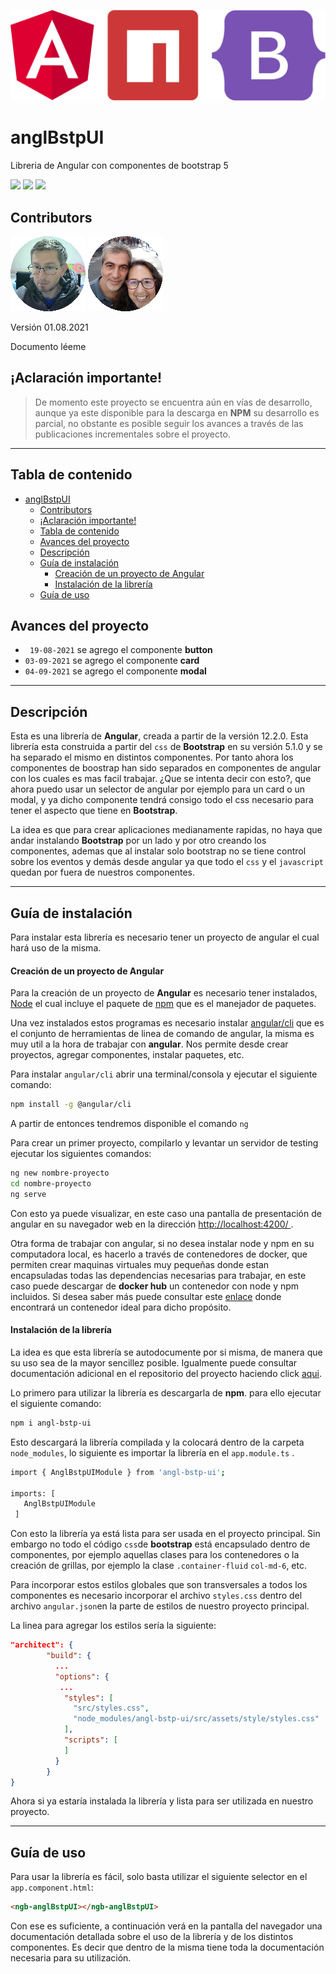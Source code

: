 ![ang](src/assets/imag/header.svg)

# anglBstpUI

Libreria de Angular con componentes de bootstrap 5

[![](https://img.shields.io/badge/angular-12.2.0-red?style=flat-square&logo=angular)](https://angular.io/) [![](https://img.shields.io/badge/bootstrap-5.1.0-green?style=flat-square&logo=bootstrap)](https://getbootstrap.com/) ![](https://img.shields.io/badge/npm-6.14.13-cb3837?style=flat-square&logo=npm)



## Contributors

[![hector](src/assets/imag/avatar-hector.svg)](https://www.linkedin.com/in/hector-orlando-25124a18a/)  [![sergio](src/assets/imag/avatar-sergio.svg)](https://www.linkedin.com/in/sergio-ridaura/)



Versión 01.08.2021

Documento léeme



## ¡Aclaración importante!

> De momento este proyecto se encuentra aún en vías de desarrollo, aunque ya este disponible para la descarga en **NPM** su desarrollo es parcial, no obstante es posible seguir los avances a través de las publicaciones incrementales sobre el proyecto.
>

------



## Tabla de contenido
- [anglBstpUI](#anglbstpui)
  - [Contributors](#contributors)
  - [¡Aclaración importante!](#aclaración-importante)
  - [Tabla de contenido](#tabla-de-contenido)
  - [Avances del proyecto](#avances-del-proyecto)
  - [Descripción](#descripción)
  - [Guía de instalación](#guía-de-instalación)
      - [Creación de un proyecto de Angular](#creación-de-un-proyecto-de-angular)
      - [Instalación de la librería](#instalación-de-la-librería)
  - [Guía de uso](#guía-de-uso)

## Avances del proyecto

- ` 19-08-2021` se agrego el componente **button** 
- `03-09-2021` se agrego el componente **card**
- `04-09-2021` se agrego el componente **modal**

------



## Descripción

Esta es una librería de **Angular**, creada a partir de la versión 12.2.0. Esta librería esta construida a partir del `css` de **Bootstrap** en su versión 5.1.0 y se ha separado el mismo en distintos componentes. Por tanto ahora los componentes de boostrap han sido separados en componentes de angular con los cuales es mas facil trabajar. ¿Que se intenta decir con esto?, que ahora puedo usar un selector de angular por ejemplo para un card o un modal, y ya dicho componente tendrá consigo todo el css necesario para tener el aspecto que tiene en **Bootstrap**.

La idea es que para crear aplicaciones medianamente rapidas, no haya que andar instalando **Bootstrap** por un lado y por otro creando los componentes, ademas que al instalar solo bootstrap no se tiene control sobre los eventos y demás desde angular ya que todo el `css` y el `javascript` quedan por fuera de nuestros componentes.

------



## Guía de instalación

Para instalar esta librería es necesario tener un proyecto de angular el cual hará uso de la misma.

#### Creación de un proyecto de Angular

Para la creación de un proyecto de **Angular** es necesario tener instalados, [Node](https://nodejs.org/es/) el cual incluye el paquete de [npm](https://www.npmjs.com/) que es el manejador de paquetes.

Una vez instalados estos programas es necesario instalar [angular/cli](https://angular.io/cli) que es el conjunto de herramientas de linea de comando de angular, la misma es muy util a la hora de trabajar con **angular**. Nos permite desde crear proyectos, agregar componentes, instalar paquetes, etc.

Para instalar `angular/cli` abrir una terminal/consola y ejecutar el siguiente comando:

```bash
npm install -g @angular/cli
```

A partir de entonces tendremos disponible el comando `ng`

Para crear un primer proyecto, compilarlo y levantar un servidor de testing ejecutar los siguientes comandos:

```bash
ng new nombre-proyecto
cd nombre-proyecto
ng serve
```

Con esto ya puede visualizar, en este caso una pantalla de presentación de angular en su navegador web en la dirección [http://localhost:4200/ ](http://localhost:4200/ ).

Otra forma de trabajar con angular, si no desea instalar node y npm en su computadora local, es hacerlo a través de contenedores de docker, que permiten crear maquinas virtuales muy pequeñas donde estan encapsuladas todas las dependencias necesarias para trabajar, en este caso puede descargar de **docker hub** un contenedor con node y npm incluidos. Si desea saber más puede consultar este [enlace](https://hub.docker.com/r/hectorcrispens/angl-cli) donde encontrará un contenedor ideal para dicho propósito.



#### Instalación de la librería

La idea es que esta librería se autodocumente por si misma, de manera que su uso sea de la mayor sencillez posible. Igualmente puede consultar documentación adicional en el repositorio del proyecto haciendo click [aqui](https://github.com/hectorcrispens/anglBstpUI).

Lo primero para utilizar la librería es descargarla de **npm**. para ello ejecutar el siguiente comando:

```bash
npm i angl-bstp-ui
```

Esto descargará la librería compilada y la colocará dentro de la carpeta `node_modules`, lo siguiente es importar la librería en el `app.module.ts` .

```bash
import { AnglBstpUIModule } from 'angl-bstp-ui';

imports: [
   AnglBstpUIModule
 ]
```

Con esto la librería ya está lista para ser usada en el proyecto principal. Sin embargo no todo el código `css`de **bootstrap** está encapsulado dentro de componentes, por ejemplo aquellas clases para los contenedores o la creación de grillas, por ejemplo la clase `.container-fluid` `col-md-6`, etc.

Para incorporar estos estilos globales que son transversales a todos los componentes es necesario incorporar el archivo `styles.css` dentro del archivo `angular.json`en la parte de estilos de nuestro proyecto principal.

La linea para agregar los estilos sería la siguiente:

```json
"architect": {
        "build": {
          ...
          "options": {
           ...
            "styles": [
              "src/styles.css",
              "node_modules/angl-bstp-ui/src/assets/style/styles.css"
            ],
            "scripts": [
            ]
          }
        }
}
```

Ahora si ya estaría instalada la librería y lista para ser utilizada en nuestro proyecto.

------



## Guía de uso

Para usar la librería es fácil, solo basta utilizar el siguiente selector en el `app.component.html`:

```html
<ngb-anglBstpUI></ngb-anglBstpUI>
```

Con ese es suficiente, a continuación verá en la pantalla del navegador una documentación detallada sobre el uso de la librería y de los distintos componentes. Es decir que dentro de la misma tiene toda la documentación necesaria para su utilización.

